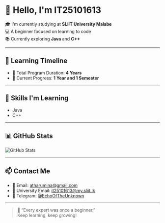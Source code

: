 
# 👋 Hello, I'm IT25101613

🎓 I'm currently studying at **SLIIT University Malabe**  
💻 A beginner focused on learning to code  
📚 Currently exploring **Java** and **C++**

---

## 🧠 Learning Timeline

- 🎯 Total Program Duration: **4 Years**
- 📅 Current Progress: **1 Year and 1 Semester**

---

## 🚀 Skills I'm Learning

- Java
- C++

---

## 📊 GitHub Stats

![GitHub Stats](https://github-readme-stats.vercel.app/api?username=IT25101613&show_icons=true&theme=nord)

---

## 📫 Contact Me

- 📧 Email: [atharumina@gmail.com](mailto:atharumina@gmail.com)
- 📧 University Email: [it25101613@my.sliit.lk](mailto:it25101613@my.sliit.lk)
- 💬 Telegram: [@EchoOfTheUnknown](https://t.me/EchoOfTheUnknown)

---

> 🌟 “Every expert was once a beginner.”  
> Keep learning, keep growing!

